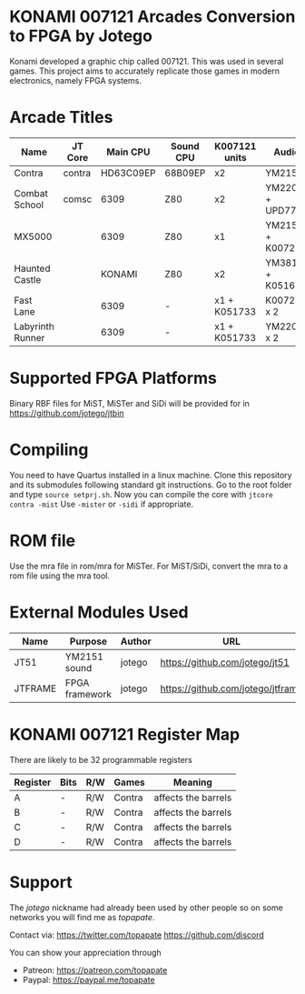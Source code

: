# KONAMI 007121 Arcades Conversion to FPGA by Jotego

Konami developed a graphic chip called 007121. This was used in several games.
This project aims to accurately replicate those games in modern electronics,
namely FPGA systems.

# Arcade Titles

Name            | JT Core | Main CPU   | Sound CPU  | K007121 units | Audio
----------------|---------|------------|------------|---------------|-------------
Contra          | contra  | HD63C09EP  | 68B09EP    | x2            | YM2151
Combat School   | comsc   | 6309       | Z80        | x2            | YM2203 + UPD7759
MX5000          |         | 6309       | Z80        | x1            | YM2151 + K007232
Haunted Castle  |         | KONAMI     | Z80        | x2            | YM3812 + K051649
Fast Lane       |         | 6309       | -          | x1 + K051733  | K007232 x 2
Labyrinth Runner|         | 6309       | -          | x1 + K051733  | YM2203 x 2

# Supported FPGA Platforms

Binary RBF files for MiST, MiSTer and SiDi will be provided for in 
https://github.com/jotego/jtbin

# Compiling

You need to have Quartus installed in a linux machine. Clone this repository and
its submodules following standard git instructions. Go to the root folder and
type `source setprj.sh`. Now you can compile the core with `jtcore contra -mist`
Use `-mister` or `-sidi` if appropriate.

# ROM file

Use the mra file in rom/mra for MiSTer. For MiST/SiDi, convert the mra to a rom
file using the mra tool.

# External Modules Used

Name          | Purpose           | Author  | URL
--------------|-------------------|---------|---------------------------------
JT51          | YM2151 sound      | jotego  | https://github.com/jotego/jt51
JTFRAME       | FPGA framework    | jotego  | https://github.com/jotego/jtframe

# KONAMI 007121 Register Map

There are likely to be 32 programmable registers

Register | Bits   | R/W | Games         | Meaning  
---------|--------|-----|---------------|----------------
 A       |   -    | R/W | Contra        | affects the barrels
 B       |   -    | R/W | Contra        | affects the barrels
 C       |   -    | R/W | Contra        | affects the barrels
 D       |   -    | R/W | Contra        | affects the barrels


# Support

The *jotego* nickname had already been used by other people so on some networks
you will find me as *topapate*.

Contact via:
    https://twitter.com/topapate
    https://github.com/discord

You can show your appreciation through
* Patreon: https://patreon.com/topapate
* Paypal: https://paypal.me/topapate
